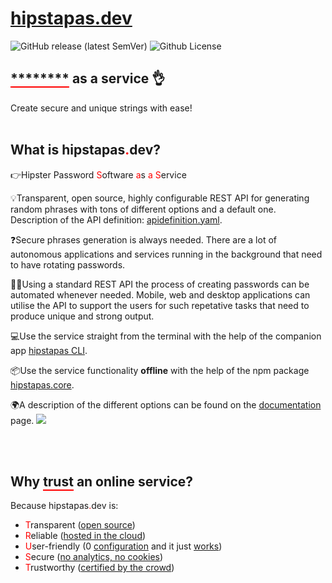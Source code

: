 <h1><a href="https://hipstapas.dev">hipstapas.dev</a></h1>

![GitHub release (latest SemVer)](https://img.shields.io/github/v/release/keenthinker/hipstapas?sort=semver) ![Github License](https://img.shields.io/badge/license-MIT-blue)

<h2><span style="border-bottom: 0.1em solid #ff0000;">********</span> as a service 👌</h2>

Create secure and unique strings with ease!
<br/><br/>

<h2>What is <span class="redunderline">hipstapas<span style="color: #ff0000;">.</span>dev</span>?</h2>
<p>👉Hipster Password <span style="color: #ff0000;">S</span>oftware <span style="color: #ff0000;">a</span>s <span style="color: #ff0000;">a</span> <span style="color: #ff0000;">S</span>ervice</p>
<p>💡Transparent, open source, highly configurable REST API for generating random phrases with tons of different options and a default one. Description of the API definition: <a href="https://hipstapas.dev/apidefinition.yaml">apidefinition.yaml</a>.</p>
<p>❓Secure phrases generation is always needed. There are a lot of autonomous applications and services running in the background that need to have rotating passwords.</p>
<p>👩‍💻Using a standard REST API the process of creating passwords can be automated whenever needed. Mobile, web and desktop applications can utilise the API to support the users for such repetative tasks that need to produce unique and strong output.</p>
<p>💻Use the service straight from the terminal with the help of the companion app <a href="https://github.com/keenthinker/hipstapas.cli" target="_blank" rel="noopener">hipstapas CLI</a>.</p>
<p>📦Use the service functionality <b>offline</b> with the help of the npm package <a href="https://www.npmjs.com/package/hipstapas.core" target="_blank" rel="noopener">hipstapas.core</a>.</p>
<p>🌍A description of the different options can be found  on the <a href="https://hipstapas.dev/docs">documentation</a> page.
<img class="img-fluid" src="https://hipstapas.dev/images/PasswordAsAService_MindMap_Features.png" />
</p>
<br/><br/>
<h2>Why <span style="border-bottom: 0.1em solid #ff0000;">trust</span> an online service?</h2>
<p>Because hipstapas<span style="color: #ff0000;">.</span>dev is:</p>
<p>
<ul>
<li><span style="color: #ff0000;">T</span>ransparent <span class="d-none d-xs-none d-md-inline d-lg-inline d-xl-inline">(<a href="https://github.com/keenthinker/hipstapas" target="_blank" rel="noopener">open source</a>)</span></li>
<li><span style="color: #ff0000;">R</span>eliable <span class="d-none d-xs-none d-md-inline d-lg-inline d-xl-inline">(<a href="https://vercel.com" target="_blank" rel="noopener">hosted in the cloud</a>)</span></li>
<li><span style="color: #ff0000;">U</span>ser-friendly <span class="d-none d-xs-none d-md-inline d-lg-inline d-xl-inline">(0 <a href="https://hipstapas.dev/docs" target="_blank" rel="noopener">configuration</a> and it just <a href="https://hipstapas.dev/api" target="_blank" rel="noopener">works</a>)</span></li>
<li><span style="color: #ff0000;">S</span>ecure <span class="d-none d-xs-none d-md-inline d-lg-inline d-xl-inline">(<a href="https://github.com/keenthinker/hipstapas" target="_blank" rel="noopener">no analytics, no cookies</a>)</span></li>
<li><span style="color: #ff0000;">T</span>rustworthy <span class="d-none d-xs-none d-md-inline d-lg-inline d-xl-inline">(<a href="https://github.com/keenthinker/hipstapas" target="_blank" rel="noopener">certified by the crowd</a>)</span></li>
</ul>
</p>

